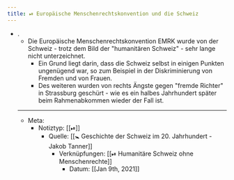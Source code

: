 ```yaml
---
title: ⏯ Europäische Menschenrechtskonvention und die Schweiz
---
```


- .
	- Die Europäische Menschenrechtskonvention EMRK wurde von der Schweiz - trotz dem Bild der "humanitären Schweiz" - sehr lange nicht unterzeichnet.
		- Ein Grund liegt darin, dass die Schweiz selbst in einigen Punkten ungenügend war, so zum Beispiel in der Diskriminierung von Fremden und von Frauen.
		- Des weiteren wurden von rechts Ängste gegen "fremde Richter" in Strassburg geschürt - wie es ein halbes Jahrhundert später beim Rahmenabkommen wieder der Fall ist.
	- ---
	- Meta:
		- Notiztyp: [[⏯]]
			- Quelle: [[🚼 Geschichte der Schweiz im 20. Jahrhundert - Jakob Tanner]]
				- Verknüpfungen: [[⏯ Humanitäre Schweiz ohne Menschenrechte]]
					- Datum: [[Jan 9th, 2021]]